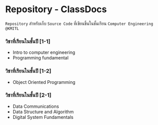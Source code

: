 # **Repository - ClassDocs**
`Repository` สำหรับเก็บ `Source Code` ที่เขียนขึ้นในชั้นเรียน `Computer Engineering @KMITL` 
### **วิชาที่เรียนในชั้นปี [1-1]**
- Intro to computer engineering
- Programming fundamental

### **วิชาที่เรียนในชั้นปี [1-2]**
- Object Oriented Programming

### **วิชาที่เรียนในชั้นปี [2-1]**
- Data Communications
- Data Structure and Algorithm
- Digital System Fundamentals
